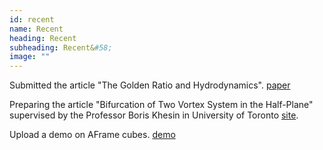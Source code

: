 ```yaml
---
id: recent
name: Recent
heading: Recent
subheading: Recent&#58;
image: ""
---
```


Submitted the article "The Golden Ratio and Hydrodynamics". [paper](http://www.math.toronto.edu/khesin/papers/goldenhydro.pdf)

Preparing the article "Bifurcation of Two Vortex System in the Half-Plane" supervised by the Professor Boris Khesin in University of Toronto [site](http://www.math.toronto.edu/khesin/).

Upload a demo on AFrame cubes. [demo](http://enthazy.github.io/assets/demos/aframe/cubes.html)
